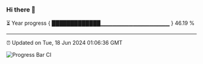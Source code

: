 ### Hi there 👋

⏳ Year progress { █████████████▁▁▁▁▁▁▁▁▁▁▁▁▁▁▁▁▁ } 46.19 %

---

⏰ Updated on Tue, 18 Jun 2024 01:06:36 GMT

![Progress Bar CI](https://github.com/liununu/liununu/workflows/Progress%20Bar%20CI/badge.svg)
